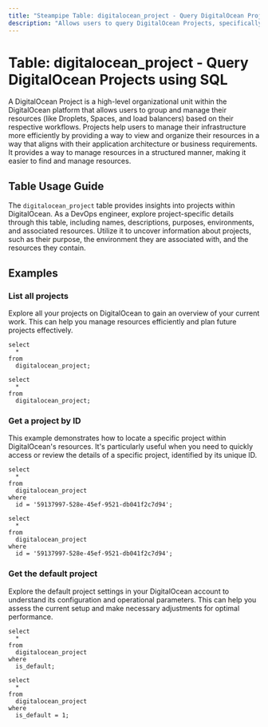 ```yaml
---
title: "Steampipe Table: digitalocean_project - Query DigitalOcean Projects using SQL"
description: "Allows users to query DigitalOcean Projects, specifically providing insights into project details, including name, description, purpose, environment, and associated resources."
---
```


# Table: digitalocean_project - Query DigitalOcean Projects using SQL

A DigitalOcean Project is a high-level organizational unit within the DigitalOcean platform that allows users to group and manage their resources (like Droplets, Spaces, and load balancers) based on their respective workflows. Projects help users to manage their infrastructure more efficiently by providing a way to view and organize their resources in a way that aligns with their application architecture or business requirements. It provides a way to manage resources in a structured manner, making it easier to find and manage resources.

## Table Usage Guide

The `digitalocean_project` table provides insights into projects within DigitalOcean. As a DevOps engineer, explore project-specific details through this table, including names, descriptions, purposes, environments, and associated resources. Utilize it to uncover information about projects, such as their purpose, the environment they are associated with, and the resources they contain.

## Examples

### List all projects
Explore all your projects on DigitalOcean to gain an overview of your current work. This can help you manage resources efficiently and plan future projects effectively.

```sql+postgres
select
  *
from
  digitalocean_project;
```

```sql+sqlite
select
  *
from
  digitalocean_project;
```

### Get a project by ID
This example demonstrates how to locate a specific project within DigitalOcean's resources. It's particularly useful when you need to quickly access or review the details of a specific project, identified by its unique ID.

```sql+postgres
select
  *
from
  digitalocean_project
where
  id = '59137997-528e-45ef-9521-db041f2c7d94';
```

```sql+sqlite
select
  *
from
  digitalocean_project
where
  id = '59137997-528e-45ef-9521-db041f2c7d94';
```

### Get the default project
Explore the default project settings in your DigitalOcean account to understand its configuration and operational parameters. This can help you assess the current setup and make necessary adjustments for optimal performance.

```sql+postgres
select
  *
from
  digitalocean_project
where
  is_default;
```

```sql+sqlite
select
  *
from
  digitalocean_project
where
  is_default = 1;
```